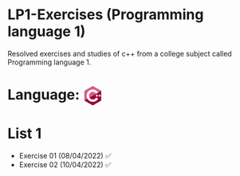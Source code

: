 # LP1-Exercises (Programming language 1)
Resolved exercises and studies of c++ from a college subject called Programming language 1.
##
# Language: <img align="center" alt="Jadsn-Cpp" height="40" width="40" src="https://raw.githubusercontent.com/devicons/devicon/master/icons/cplusplus/cplusplus-original.svg">

# List 1
- Exercise 01 (08/04/2022) :white_check_mark:
- Exercise 02 (10/04/2022) :white_check_mark:
